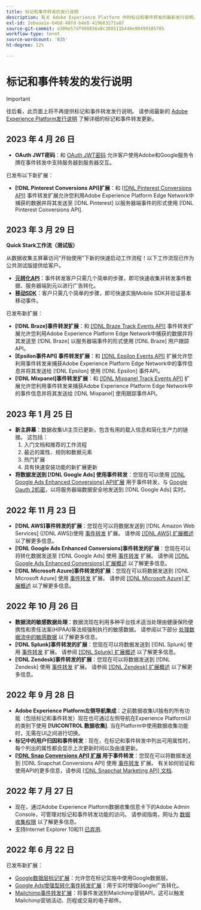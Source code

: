 ```yaml
---
title: 标记和事件转发的发行说明
description: 有关 Adobe Experience Platform 中的标记和事件转发的最新发行说明。
exl-id: 2ebeaa1e-64b8-48fd-b4e8-419663271a87
source-git-commit: e300e57df998836a8c388511b446e90499185705
workflow-type: tm+mt
source-wordcount: '835'
ht-degree: 12%

---
```


# 标记和事件转发的发行说明

>[!IMPORTANT]
>
>往后看，此页面上将不再提供标记和事件转发发行说明。 请参阅最新的 [Adobe Experience Platform发行说明](https://experienceleague.adobe.com/docs/experience-platform/release-notes/latest.html#data-collection) 了解详细的标记和事件转发更新。

## 2023 年 4 月 26 日

* **OAuth JWT密码**：和 [OAuth JWT密码](https://experienceleague.adobe.com/docs/experience-platform/tags/event-forwarding/secrets.html) 允许客户使用Adobe和Google服务令牌在事件转发中支持服务器到服务器交互。

已发布以下新扩展：

* **[!DNL Pinterest Conversions API]扩展**：和 [[!DNL Pinterest Conversions API]](https://experienceleague.adobe.com/docs/experience-platform/tags/extensions/server/pinterest/overview.html) 事件转发扩展允许您利用Adobe Experience Platform Edge Network中捕获的数据并将其发送至 [!DNL Pinterest] 以服务器端事件的形式使用 [!DNL Pinterest Conversions API].

## 2023 年 3 月 29 日

**Quick Stark工作流（测试版）**

从数据收集主屏幕访问“开始使用”下新的快速启动工作流程！以下工作流现已作为公共测试版提供给客户。
* **[元转化API](https://experienceleague.adobe.com/docs/experience-platform/tags/extensions/server/meta/overview.html#quick-start)**：事件转发客户只需几个简单的步骤，即可快速收集并转发事件数据、服务器端到元以进行广告转化。
* **[移动SDK](https://developer.adobe.com/client-sdks/documentation/)**：客户只需几个简单的步骤，即可快速实施Mobile SDK并验证基本移动事件。

已发布新扩展：

* **[!DNL Braze]事件转发扩展**：和 [[!DNL Braze Track Events API]](https://experienceleague.adobe.com/docs/experience-platform/tags/extensions/server/braze/overview.html) 事件转发扩展允许您利用Adobe Experience Platform Edge Network中捕获的数据并将其发送至 [!DNL Braze] 以服务器端事件的形式使用 [!DNL Braze] 用户跟踪API。
* **[Epsilon事件API] 事件转发扩展**：和 [[!DNL Epsilon Events API]](https://experienceleague.adobe.com/docs/experience-platform/tags/extensions/server/braze/overview.html) 扩展允许您利用事件转发来捕获Adobe Experience Platform Edge Network中的事件信息并将其发送给 [!DNL Epsilon] 使用 [!DNL Epsilon] 事件API。
* **[!DNL Mixpanel]事件转发扩展**：和 [[!DNL Mixpanel Track Events API]](https://experienceleague.adobe.com/docs/experience-platform/tags/extensions/server/braze/overview.html) 扩展允许您利用事件转发来捕获Adobe Experience Platform Edge Network中的事件信息并将其发送给 [!DNL Mixpanel] 使用跟踪事件API。

## 2023 年 1 月 25 日

* **新主屏幕**：数据收集UI主页已更新，包含有用的载入信息和简化生产力的链接。 这包括：
   1. 入门文档和推荐的工作流程
   1. 最近的属性、规则和数据元素
   1. 热门扩展
   1. 具有快速安装功能的新扩展更新
* **将数据发送到 [!DNL Google Ads] 使用事件转发**：您现在可以使用 [[!DNL Google Ads Enhanced Conversions] API扩展](../extensions/server/google-ads-enhanced-conversions/overview.md) 用于事件转发，与 [Google Oauth 2机密](../ui/event-forwarding/secrets.md#google-oauth2)，以将服务器端数据安全地发送到 [!DNL Google Ads] 实时。

## 2022 年 11 月 23 日

* **[!DNL AWS]事件转发的扩展**：您现在可以将数据发送到 [!DNL Amazon Web Services] ([!DNL AWS])使用 [事件转发](../../tags/ui/event-forwarding/overview.md) 扩展。 请参阅 [[!DNL AWS] 扩展概述](../../tags/extensions/server/aws/overview.md) 以了解更多信息。
* **[!DNL Google Ads Enhanced Conversions]事件转发的扩展**：您现在可以将转化数据发送至 [!DNL Google Ads] 使用 [事件转发](../../tags/ui/event-forwarding/overview.md) 扩展。 请参阅 [[!DNL Google Ads Enhanced Conversions] 扩展概述](../../tags/extensions/server/google-ads-enhanced-conversions/overview.md) 以了解更多信息。
* **[!DNL Microsoft Azure]事件转发的扩展**：您现在可以将数据发送到 [!DNL Microsoft Azure] 使用 [事件转发](../../tags/ui/event-forwarding/overview.md) 扩展。 请参阅 [[!DNL Microsoft Azure] 扩展概述](../../tags/extensions/server/azure/overview.md) 以了解更多信息。

## 2022 年 10 月 26 日

* **数据流的敏感数据处理**：数据流现在利用多种平台技术适当处理由健康保险便携性和责任法案(HIPAA)等法规强制执行的敏感数据。 请参阅以下部分 [处理数据流中的敏感数据](../../datastreams/overview.md#sensitive) 以了解更多信息。
* **[!DNL Splunk]事件转发的扩展**：您现在可以将数据发送到 [!DNL Splunk] 使用 [事件转发](../ui/event-forwarding/overview.md) 扩展。 请参阅 [[!DNL Splunk] 扩展概述](../extensions/server/splunk/overview.md) 以了解更多信息。
* **[!DNL Zendesk]事件转发的扩展**：您现在可以将数据发送到 [!DNL Zendesk] 使用 [事件转发](../ui/event-forwarding/overview.md) 扩展。 请参阅 [[!DNL Zendesk] 扩展概述](../extensions/server/zendesk/overview.md) 以了解更多信息。

## 2022 年 9 月 28 日

* **Adobe Experience Platform左侧导航集成**：之前数据收集UI独有的所有功能（包括标记和事件转发）现在也可通过左侧导航在Experience PlatformUI的类别下使用 **[!UICONTROL 数据收集]**. 当在Platform中使用数据收集功能时，无需在UI之间进行切换。
* **标记中的用户归因和事件转发**：现在，在标记和事件转发中列出可用属性时，每个列出的属性都会显示上次更新时间以及由谁更新。
* **[[!DNL Snap Conversions API] 扩展](https://exchange.adobe.com/apps/ec/108550) 用于事件转发**：您现在可以将数据发送到 [!DNL Snapchat Conversions API] 使用 [事件转发](../../tags/ui/event-forwarding/overview.md) 扩展。 有关如何验证和使用API的更多信息，请参阅 [[!DNL Snapchat Marketing API] 文档](https://marketingapi.snapchat.com/docs/conversion.html).

## 2022 年 7 月 27 日

* 现在，通过Adobe Experience Platform数据收集信息卡下的Adobe Admin Console，可管理对标记和事件转发功能的访问。 请参阅指南，网址为 [数据收集权限](../../collection/permissions.md) 以了解更多信息。
* 支持Internet Explorer 10和11 [已弃用](../ie-deprecation.md).

## 2022 年 6 月 22 日

已发布新扩展：

* [Google数据层标记扩展](../extensions/client/google-data-layer/overview.md)：允许您在标记实施中使用Google数据层。
* [Google Ads增强型转化事件转发扩展](https://partners.adobe.com/exchangeprogram/experiencecloud/exchange.details.108630.html)：用于实时增强Google广告转化。
* [Mailchimp事件转发扩展](../extensions/server/mailchimp/overview.md)：将事件发送到Mailchimp营销API，这可以触发Mailchimp营销活动、历程或交易的电子邮件。